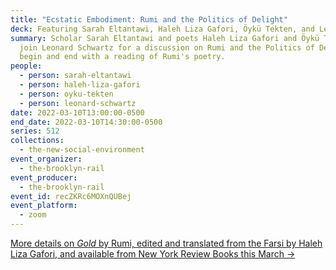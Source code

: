 ```yaml
---
title: "Ecstatic Embodiment: Rumi and the Politics of Delight"
deck: Featuring Sarah Eltantawi, Haleh Liza Gafori, Öykü Tekten, and Leonard Schwartz
summary: Scholar Sarah Eltantawi and poets Haleh Liza Gafori and Öykü Tekten
  join Leonard Schwartz for a discussion on Rumi and the Politics of Delight. We
  begin and end with a reading of Rumi's poetry.
people:
  - person: sarah-eltantawi
  - person: haleh-liza-gafori
  - person: oyku-tekten
  - person: leonard-schwartz
date: 2022-03-10T13:00:00-0500
end_date: 2022-03-10T14:30:00-0500
series: 512
collections:
  - the-new-social-environment
event_organizer:
  - the-brooklyn-rail
event_producer:
  - the-brooklyn-rail
event_id: recZKRc6MOXnQUBej
event_platform:
  - zoom
---
```

[More details on *Gold* by Rumi, edited and translated from the Farsi by Haleh Liza Gafori, and available from New York Review Books this March →](https://www.nyrb.com/products/gold?variant=35510853271720)
